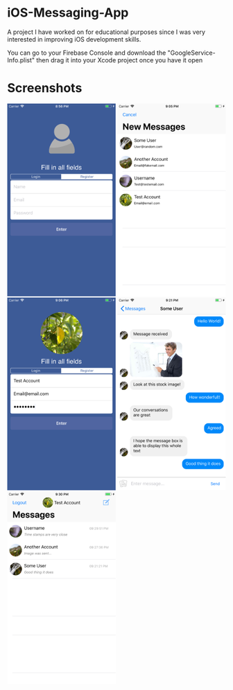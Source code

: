 # iOS-Messaging-App

A project I have worked on for educational purposes since I was very interested in improving iOS development skills.

You can go to your Firebase Console and download the "GoogleService-Info.plist" then drag it into your Xcode project
once you have it open

# Screenshots

<img src="images/Screenshot1.png" width="250px">
<img src="images/Screenshot2.png" width="250px">
<img src="images/Screenshot3.png" width="250px">
<img src="images/Screenshot4.png" width="250px">
<img src="images/Screenshot5.png" width="250px">
